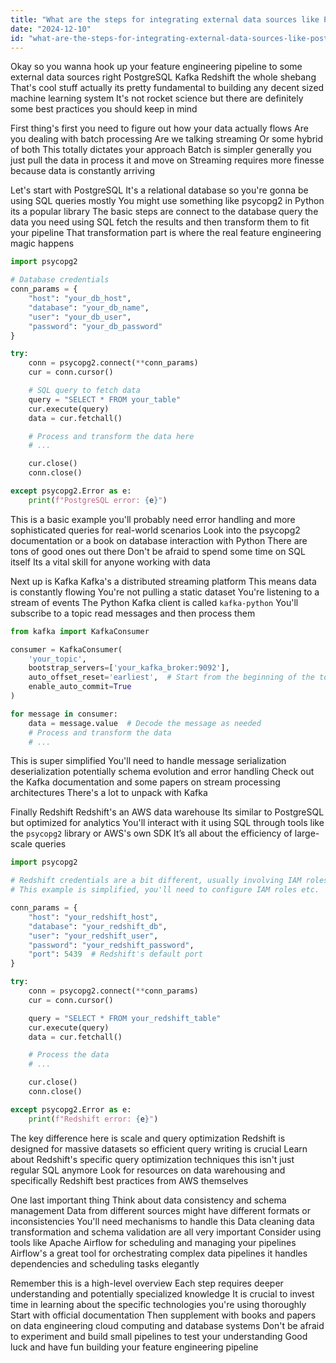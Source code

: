 ```yaml
---
title: "What are the steps for integrating external data sources like PostgreSQL, Kafka, and Redshift into feature engineering pipelines?"
date: "2024-12-10"
id: "what-are-the-steps-for-integrating-external-data-sources-like-postgresql-kafka-and-redshift-into-feature-engineering-pipelines"
---
```


Okay so you wanna hook up your feature engineering pipeline to some external data sources right PostgreSQL Kafka Redshift the whole shebang  That's cool stuff actually its pretty fundamental to building any decent sized machine learning system  It's not rocket science but there are definitely some best practices you should keep in mind

First thing's first you need to figure out how your data actually flows  Are you dealing with batch processing  Are we talking streaming  Or some hybrid of both  This totally dictates your approach  Batch is simpler generally you just pull the data in process it and move on  Streaming requires more finesse because data is constantly arriving

Let's start with PostgreSQL  It's a relational database so you're gonna be using SQL queries mostly  You might use something like psycopg2 in Python its a popular library  The basic steps are connect to the database  query the data you need using SQL  fetch the results and then transform them to fit your pipeline  That transformation part is where the real feature engineering magic happens


```python
import psycopg2

# Database credentials
conn_params = {
    "host": "your_db_host",
    "database": "your_db_name",
    "user": "your_db_user",
    "password": "your_db_password"
}

try:
    conn = psycopg2.connect(**conn_params)
    cur = conn.cursor()

    # SQL query to fetch data
    query = "SELECT * FROM your_table"
    cur.execute(query)
    data = cur.fetchall()

    # Process and transform the data here
    # ...

    cur.close()
    conn.close()

except psycopg2.Error as e:
    print(f"PostgreSQL error: {e}")
```

This is a basic example you'll probably need error handling and more sophisticated queries for real-world scenarios  Look into the psycopg2 documentation or a book on database interaction with Python  There are tons of good ones out there  Don't be afraid to spend some time on SQL itself  Its a vital skill for anyone working with data


Next up is Kafka  Kafka's a distributed streaming platform  This means data is constantly flowing  You're not pulling a static dataset You're listening to a stream of events  The Python Kafka client is called `kafka-python`  You'll subscribe to a topic  read messages  and then process them


```python
from kafka import KafkaConsumer

consumer = KafkaConsumer(
    'your_topic',
    bootstrap_servers=['your_kafka_broker:9092'],
    auto_offset_reset='earliest',  # Start from the beginning of the topic
    enable_auto_commit=True
)

for message in consumer:
    data = message.value  # Decode the message as needed
    # Process and transform the data
    # ...
```

This is super simplified  You'll need to handle message serialization deserialization potentially schema evolution and error handling  Check out the Kafka documentation and some papers on stream processing architectures  There's a lot to unpack with Kafka


Finally Redshift  Redshift's an AWS data warehouse  Its similar to PostgreSQL but optimized for analytics  You'll interact with it using SQL through tools like the `psycopg2` library or AWS's own SDK  It’s all about the efficiency of large-scale queries


```python
import psycopg2

# Redshift credentials are a bit different, usually involving IAM roles
# This example is simplified, you'll need to configure IAM roles etc.

conn_params = {
    "host": "your_redshift_host",
    "database": "your_redshift_db",
    "user": "your_redshift_user",
    "password": "your_redshift_password",
    "port": 5439  # Redshift's default port
}

try:
    conn = psycopg2.connect(**conn_params)
    cur = conn.cursor()

    query = "SELECT * FROM your_redshift_table"
    cur.execute(query)
    data = cur.fetchall()

    # Process the data
    # ...

    cur.close()
    conn.close()

except psycopg2.Error as e:
    print(f"Redshift error: {e}")

```

The key difference here is scale and query optimization  Redshift is designed for massive datasets so efficient query writing is crucial  Learn about Redshift's specific query optimization techniques this isn't just regular SQL anymore  Look for resources on data warehousing and specifically Redshift best practices from AWS themselves


One last important thing  Think about data consistency and schema management  Data from different sources might have different formats or inconsistencies  You'll need mechanisms to handle this  Data cleaning data transformation and schema validation are all very important  Consider using tools like Apache Airflow for scheduling and managing your pipelines  Airflow's a great tool for orchestrating complex data pipelines it handles dependencies and scheduling tasks elegantly


Remember  this is a high-level overview  Each step requires deeper understanding and potentially specialized knowledge  It is crucial to invest time in learning about the specific technologies you're using thoroughly  Start with official documentation  Then supplement with books and papers on data engineering cloud computing and database systems  Don't be afraid to experiment and build small pipelines to test your understanding  Good luck and have fun building your feature engineering pipeline

